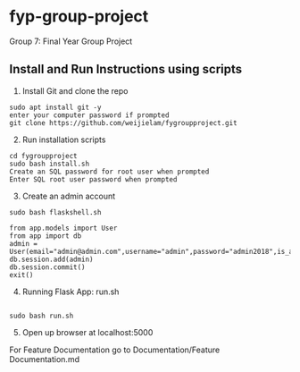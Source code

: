 # fyp-group-project
Group 7: Final Year Group Project

## Install and Run Instructions using scripts
1. Install Git and clone the repo
```
sudo apt install git -y
enter your computer password if prompted
git clone https://github.com/weijielam/fygroupproject.git
```

2. Run installation scripts

```
cd fygroupproject
sudo bash install.sh
Create an SQL password for root user when prompted
Enter SQL root user password when prompted
```
3. Create an admin account 
```
sudo bash flaskshell.sh
```

```
from app.models import User
from app import db
admin = User(email="admin@admin.com",username="admin",password="admin2018",is_admin=True)
db.session.add(admin)
db.session.commit()
exit()
```

4. Running Flask App: run.sh
```

sudo bash run.sh
```
5. Open up browser at localhost:5000

For Feature Documentation go to Documentation/Feature Documentation.md



